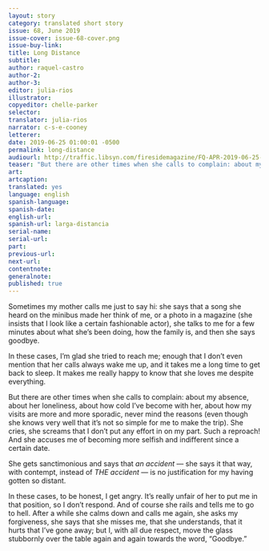```yaml
---
layout: story
category: translated short story
issue: 68, June 2019
issue-cover: issue-68-cover.png
issue-buy-link:
title: Long Distance
subtitle:
author: raquel-castro
author-2:
author-3:
editor: julia-rios
illustrator:
copyeditor: chelle-parker
selector:
translator: julia-rios
narrator: c-s-e-cooney
letterer:
date: 2019-06-25 01:00:01 -0500
permalink: long-distance
audiourl: http://traffic.libsyn.com/firesidemagazine/FQ-APR-2019-06-25-long-distance.mp3
teaser: "But there are other times when she calls to complain: about my absence, about her loneliness, about how cold I’ve become with her..."
art:
artcaption:
translated: yes
language: english
spanish-language:
spanish-date:
english-url:
spanish-url: larga-distancia
serial-name:
serial-url:
part:
previous-url:
next-url:
contentnote:
generalnote:
published: true
---
```


Sometimes my mother calls me just to say hi: she says that a song she heard on the minibus made her think of me, or a photo in a magazine (she insists that I look like a certain fashionable actor), she talks to me for a few minutes about what she’s been doing, how the family is, and then she says goodbye.

In these cases, I’m glad she tried to reach me; enough that I don’t even mention that her calls always wake me up, and it takes me a long time to get back to sleep. It makes me really happy to know that she loves me despite everything.

But there are other times when she calls to complain: about my absence, about her loneliness, about how cold I’ve become with her, about how my visits are more and more sporadic, never mind the reasons (even though she knows very well that it’s not so simple for me to make the trip). She cries, she screams that I don’t put any effort in on my part. Such a reproach! And she accuses me of becoming more selfish and indifferent since a certain date.

She gets sanctimonious and says that _an accident_ — she says it that way, with contempt, instead of _THE accident_ — is no justification for my having gotten so distant.

In these cases, to be honest, I get angry. It’s really unfair of her to put me in that position, so I don’t respond. And of course she rails and tells me to go to hell. After a while she calms down and calls me again, she asks my forgiveness, she says that she misses me, that she understands, that it hurts that I’ve gone away; but I, with all due respect, move the glass stubbornly over the table again and again towards the word, “Goodbye.”
